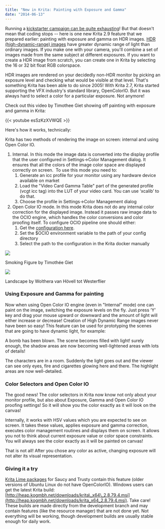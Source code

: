 ```yaml
---
title: "New in Krita: Painting with Exposure and Gamma"
date: "2014-06-13"
---
```


Running a [kickstarter campaign can be quite exhausting](https://www.kickstarter.com/projects/krita/krita-open-source-digital-painting-accelerate-deve)! But that doesn't mean that coding stops -- here is one new Krita 2.9 feature that we prepared earlier: painting with exposure and gamma on HDR images. [HDR (high-dynamic-range) images](https://en.wikipedia.org/wiki/High-dynamic-range_imaging) have greater dynamic range of light than ordinary images. If you make one with your camera, you'll combine a set of images made from the same subject at different exposures. If you want to create a HDR image from scratch, you can create one in Krita by selecting the 16 or 32 bit float RGB colorspace.

HDR images are rendered on your decidedly non-HDR monitor by picking an exposure level and checking what would be visible at that level. That's something Krita has been able to do since 2005! With Krita 2.7, Krita started supporting the VFX industry's standard library, OpenColorIO. But it was always hard to select a color for a particular exposure. Not anymore!

Check out this video by Timothee Giet showing off painting with exposure and gamma in Krita:

{{< youtube esSzKzXVWQE >}}

Here's how it works, technically:

Krita has two methods of rendering the image on screen: internal and using Open Color IO.

1. Internal. In this mode the image data is converted into the display profile that the user configured in Settings->Color Management dialog. It ensures that all the colors of the image color space are displayed correctly on screen.  To use this mode you need to:
    1. Generate an icc profile for your monitor using any hardware device available on market
    2. Load the "Video Card Gamma Table" part of the generated profile (vcgt icc tag) into the LUT of your video card. You can use ‘xcalib’ to do that.
    3. Choose the profile in Settings->Color Management dialog
2. Open Color IO mode. In this mode Krita does not do any internal color correction for the displayed image. Instead it passes raw image data to the OCIO engine, which handles the color conversions and color proofing itself. To configure OCIO pipeline one should either:
    1. Get the [configuration here](http://opencolorio.org/configurations/index.html).
    2. Set the $OCIO environment variable to the path of your config directory
    3. Select the path to the configuration in the Krita docker manually

![](/images/posts/2014/smoking_common.png)

Smoking Figure by Timothée Giet

![](/images/posts/2014/field_common.png)

Landscape by Wolthera van Hövell tot Westerflier

### Using Exposure and Gamma for painting

Now when using Open Color IO engine (even in "Internal" mode) one can paint on the image, switching the exposure levels on the fly. Just press ‘Y’ key and drag your mouse upward or downward and the amount of light will either increase or decrease! Creation of High Dynamic Range images never have been so easy! This feature can be used for prototyping the scenes that are going to have dynamic light, for example:

A bomb has been blown. The scene becomes filled with light! surely enough, the shadow areas are now becoming well-lightened areas with lots of details!

The characters are in a room. Suddenly the light goes out and the viewer can see only eyes, fire and cigarettes glowing here and there. The highlight areas are now well-detailed.

### Color Selectors and Open Color IO

The good news! The color selectors in Krita now know not only about your monitor profile, but also about Exposure, Gamma and Open Color IO proofing settings! So it will show you the color exactly as it will look on the canvas!

Internally, it works with HSV values which you are expected to see on screen. It takes these values, applies exposure and gamma correction, executes color management routines and displays them on screen. It allows you not to think about current exposure value or color space constraints. You will always see the color exactly as it will be painted on canvas!

That is not all! After you chose any color as active, changing exposure will not alter its visual representation.

### Giving it a try

[Krita Lime packages](https://launchpad.net/~dimula73/+archive/krita) for Saucy and Trusty contain this feature (older versions of Ubuntu Linux do not have OpenColorIO). Windows users can get the latest Krita build: [http://heap.kogmbh.net/downloads/krita\_x64\_2.8.79.4.msi](http://heap.kogmbh.net/downloads/krita_x64_2.8.79.4.msi). Take care! These builds are made directly from the development branch and may contain features (like the resource manager) that are not done yet. Not everything will be working, though development builds are usually stable enough for daily work.
